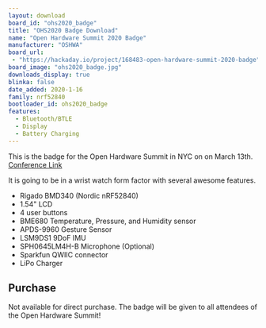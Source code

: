 ```yaml
---
layout: download
board_id: "ohs2020_badge"
title: "OHS2020 Badge Download"
name: "Open Hardware Summit 2020 Badge"
manufacturer: "OSHWA"
board_url:
 - "https://hackaday.io/project/168483-open-hardware-summit-2020-badge"
board_image: "ohs2020_badge.jpg"
downloads_display: true
blinka: false
date_added: 2020-1-16
family: nrf52840
bootloader_id: ohs2020_badge
features:
  - Bluetooth/BTLE
  - Display
  - Battery Charging
---
```


This is the badge for the Open Hardware Summit in NYC on on March 13th.
[Conference Link](https://2020.oshwa.org/)

It is going to be in a wrist watch form factor with several awesome features.

  - Rigado BMD340 (Nordic nRF52840)
  - 1.54" LCD
  - 4 user buttons
  - BME680 Temperature, Pressure, and Humidity sensor
  - APDS-9960 Gesture Sensor
  - LSM9DS1 9DoF IMU
  - SPH0645LM4H-B Microphone (Optional)
  - Sparkfun QWIIC connector
  - LiPo Charger


## Purchase
Not available for direct purchase.
The badge will be given to all attendees of the Open Hardware Summit!

